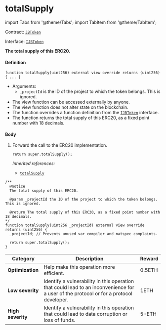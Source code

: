 # totalSupply

import Tabs from '@theme/Tabs';
import TabItem from '@theme/TabItem';

Contract: [`JBToken`](/docs/dev/v3/api/contracts/jbtoken/README.md)​‌

Interface: [`IJBToken`](/docs/dev/v3/api/interfaces/ijbtoken.md)

<Tabs>
<TabItem value="Step by step" label="Step by step">

**The total supply of this ERC20.**

#### Definition

```
function totalSupply(uint256) external view override returns (uint256) { ... }
```

* Arguments:
  * `_projectId` is the ID of the project to which the token belongs. This is ignored.
* The view function can be accessed externally by anyone.
* The view function does not alter state on the blockchain.
* The function overrides a function definition from the [`IJBToken`](/docs/dev/v3/api/interfaces/ijbtoken.md) interface.
* The function returns the total supply of this ERC20, as a fixed point number with 18 decimals.

#### Body

1.  Forward the call to the ERC20 implementation.

    ```
    return super.totalSupply();
    ```

    _Inherited references:_

    * [`totalSupply`](https://docs.openzeppelin.com/contracts/4.x/api/token/erc20#IERC20-totalSupply--)

</TabItem>

<TabItem value="Code" label="Code">

```
/**
  @notice
  The total supply of this ERC20.

  @param _projectId the ID of the project to which the token belongs. This is ignored.

  @return The total supply of this ERC20, as a fixed point number with 18 decimals.
*/
function totalSupply(uint256 _projectId) external view override returns (uint256) {
  _projectId; // Prevents unused var compiler and natspec complaints.

  return super.totalSupply();
}
```

</TabItem>

<TabItem value="Bug bounty" label="Bug bounty">

| Category          | Description                                                                                                                            | Reward |
| ----------------- | -------------------------------------------------------------------------------------------------------------------------------------- | ------ |
| **Optimization**  | Help make this operation more efficient.                                                                                               | 0.5ETH |
| **Low severity**  | Identify a vulnerability in this operation that could lead to an inconvenience for a user of the protocol or for a protocol developer. | 1ETH   |
| **High severity** | Identify a vulnerability in this operation that could lead to data corruption or loss of funds.                                        | 5+ETH  |

</TabItem>
</Tabs>
